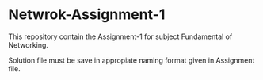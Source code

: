 # Netwrok-Assignment-1

This repository contain the Assignment-1 for subject Fundamental of Networking.

Solution file must be save in appropiate naming format given in Assignment file.
